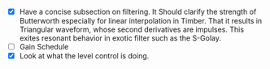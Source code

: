 - [x] Have a concise subsection on filtering. It Should clarify the strength of Butterworth especially for linear interpolation in Timber. That it results in Triangular waveform, whose second derivatives are  impulses. This exites resonant behavior in exotic filter such as the S-Golay.
- [ ] Gain Schedule
- [x] Look at what the level control is doing.